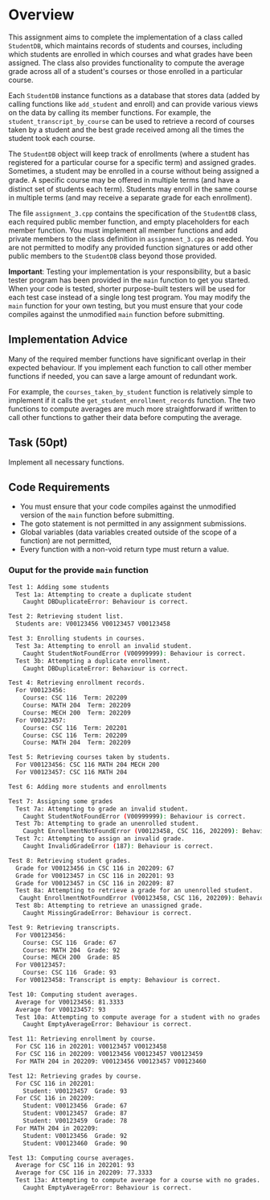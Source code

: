 # Overview

This assignment aims to complete the implementation of a class called `StudentDB`, which maintains records of students and courses, including which students are enrolled in which courses and what grades have been assigned. The class also provides functionality to compute the average grade across all of a student's courses or those enrolled in a particular course.

Each `StudentDB` instance functions as a database that stores data (added by calling functions like `add_student` and enroll) and can provide various views on the data by calling its member functions. For example, the `student_transcript_by_course` can be used to retrieve a record of courses taken by a student and the best grade received among all the times the student took each course.

The `StudentDB` object will keep track of enrollments (where a student has registered for a particular course for a specific term) and assigned grades. Sometimes, a student may be enrolled in a course without being assigned a grade. A specific course may be oﬀered in multiple terms (and have a distinct set of students each term). Students may enroll in the same course in multiple
terms (and may receive a separate grade for each enrollment).

The file `assignment_3.cpp` contains the specification of the `StudentDB` class, each required public member function, and empty placeholders for each member function. You must implement all member functions and add private members to the class definition in `assignment_3.cpp` as needed. You are not permitted to modify any provided function signatures or add other public members to the `StudentDB` class beyond those provided.

**Important**: Testing your implementation is your responsibility, but a basic tester program has been provided in the `main` function to get you started. When your code is tested, shorter purpose-built testers will be used for each test case instead of a single long test program. You may modify the `main` function for your own testing, but you must ensure that your code compiles against the unmodified `main` function before submitting.

## Implementation Advice

Many of the required member functions have significant overlap in their expected behaviour. If you implement each function to call other member functions if needed, you can save a large amount of redundant work.

For example, the `courses_taken_by_student` function is relatively simple to implement if it calls the `get_student_enrollment_records` function. The two functions to compute averages are much more straightforward if written to call other functions to gather their data before computing the average.

## Task (50pt)

Implement all necessary functions.


## Code Requirements

- You must ensure that your code compiles against the unmodified version of the `main` function before submitting.
- The goto statement is not permitted in any assignment submissions.
- Global variables (data variables created outside of the scope of a function) are not permitted,
- Every function with a non-void return type must return a value.

### Ouput for the provide `main` function

```bash
Test 1: Adding some students
  Test 1a: Attempting to create a duplicate student
    Caught DBDuplicateError: Behaviour is correct.

Test 2: Retrieving student list.
  Students are: V00123456 V00123457 V00123458

Test 3: Enrolling students in courses.
  Test 3a: Attempting to enroll an invalid student.
    Caught StudentNotFoundError (V00999999): Behaviour is correct.
  Test 3b: Attempting a duplicate enrollment.
    Caught DBDuplicateError: Behaviour is correct.

Test 4: Retrieving enrollment records.
  For V00123456:
    Course: CSC 116  Term: 202209
    Course: MATH 204  Term: 202209
    Course: MECH 200  Term: 202209
  For V00123457:
    Course: CSC 116  Term: 202201
    Course: CSC 116  Term: 202209
    Course: MATH 204  Term: 202209

Test 5: Retrieving courses taken by students.
  For V00123456: CSC 116 MATH 204 MECH 200
  For V00123457: CSC 116 MATH 204

Test 6: Adding more students and enrollments

Test 7: Assigning some grades
  Test 7a: Attempting to grade an invalid student.
    Caught StudentNotFoundError (V00999999): Behaviour is correct.
  Test 7b: Attempting to grade an unenrolled student.
    Caught EnrollmentNotFoundError (V00123458, CSC 116, 202209): Behaviour is correct.
  Test 7c: Attempting to assign an invalid grade.
    Caught InvalidGradeError (187): Behaviour is correct.

Test 8: Retrieving student grades.
  Grade for V00123456 in CSC 116 in 202209: 67
  Grade for V00123457 in CSC 116 in 202201: 93
  Grade for V00123457 in CSC 116 in 202209: 87
  Test 8a: Attempting to retrieve a grade for an unenrolled student.
   Caught EnrollmentNotFoundError (V00123458, CSC 116, 202209): Behaviour is correct.
  Test 8b: Attempting to retrieve an unassigned grade.
    Caught MissingGradeError: Behaviour is correct.

Test 9: Retrieving transcripts.
  For V00123456:
    Course: CSC 116  Grade: 67
    Course: MATH 204  Grade: 92
    Course: MECH 200  Grade: 85
  For V00123457:
    Course: CSC 116  Grade: 93
  For V00123458: Transcript is empty: Behaviour is correct.

Test 10: Computing student averages.
  Average for V00123456: 81.3333
  Average for V00123457: 93
  Test 10a: Attempting to compute average for a student with no grades.
    Caught EmptyAverageError: Behaviour is correct.

Test 11: Retrieving enrollment by course.
  For CSC 116 in 202201: V00123457 V00123458
  For CSC 116 in 202209: V00123456 V00123457 V00123459
  For MATH 204 in 202209: V00123456 V00123457 V00123460

Test 12: Retrieving grades by course.
  For CSC 116 in 202201:
    Student: V00123457  Grade: 93
  For CSC 116 in 202209:
    Student: V00123456  Grade: 67
    Student: V00123457  Grade: 87
    Student: V00123459  Grade: 78
  For MATH 204 in 202209:
    Student: V00123456  Grade: 92
    Student: V00123460  Grade: 90

Test 13: Computing course averages.
  Average for CSC 116 in 202201: 93
  Average for CSC 116 in 202209: 77.3333
  Test 13a: Attempting to compute average for a course with no grades.
    Caught EmptyAverageError: Behaviour is correct.
```